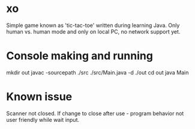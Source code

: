 xo
=========================

Simple game known as 'tic-tac-toe' written during learning Java.
Only human vs. human mode and only on local PC, no network support yet.

Console making and running
==========================
mkdir out
javac -sourcepath ./src ./src/Main.java -d ./out
cd out
java Main 

Known issue
=============
Scanner not closed.
If change to close after use - program behavior not user friendly while wait input.

